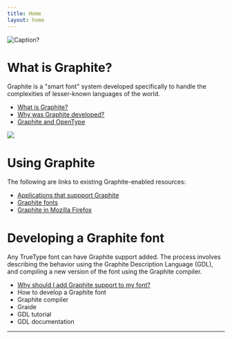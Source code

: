 ```yaml
---
title: Home
layout: home
---
```


![Caption?](../../assets/images/Gr_home_topic_1.png)

# What is Graphite?

Graphite is a "smart font" system developed specifically to handle the complexities of lesser-known languages of the world.

* [What is Graphite?](graphite_about.md)
* [Why was Graphite developed?](graphite_aboutWhy.md)
* [Graphite and OpenType](graphite_aboutOT.md)

![](../../assets/images/Gr_home_topic_2.png)

# Using Graphite

The following are links to existing Graphite-enabled resources:

* [Applications that suppport Graphite](graphite_apps.md)
* [Graphite fonts](graphite_fonts.md)
* [Graphite in Mozilla Firefox](graphite_firefox.md)




# Developing a Graphite font

Any TrueType font can have Graphite support added. The process involves describing the behavior using the Graphite Description Language (GDL), and compiling a new version of the font using the Graphite compiler.

* [Why should I add Graphite support to my font?](graphite_about#whyFont)
* How to develop a Graphite font
* Graphite compiler
* Graide
* GDL tutorial
* GDL documentation

----

[Just the Docs]: https://just-the-docs.github.io/just-the-docs/
[GitHub Pages]: https://docs.github.com/en/pages
[README]: https://github.com/just-the-docs/just-the-docs-template/blob/main/README.md
[Jekyll]: https://jekyllrb.com
[GitHub Pages / Actions workflow]: https://github.blog/changelog/2022-07-27-github-pages-custom-github-actions-workflows-beta/
[use this template]: https://github.com/just-the-docs/just-the-docs-template/generate
